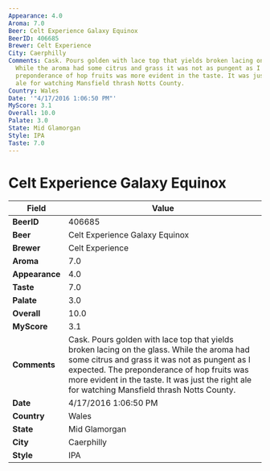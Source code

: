 ```yaml
---
Appearance: 4.0
Aroma: 7.0
Beer: Celt Experience Galaxy Equinox
BeerID: 406685
Brewer: Celt Experience
City: Caerphilly
Comments: Cask. Pours golden with lace top that yields broken lacing on the glass.
  While the aroma had some citrus and grass it was not as pungent as I expected. The
  preponderance of hop fruits was more evident in the taste. It was just the right
  ale for watching Mansfield thrash Notts County.
Country: Wales
Date: '"4/17/2016 1:06:50 PM"'
MyScore: 3.1
Overall: 10.0
Palate: 3.0
State: Mid Glamorgan
Style: IPA
Taste: 7.0
---
```


# Celt Experience Galaxy Equinox

| Field         | Value |
|---------------|-------|
| **BeerID** | 406685 |
| **Beer** | Celt Experience Galaxy Equinox |
| **Brewer** | Celt Experience |
| **Aroma** | 7.0 |
| **Appearance** | 4.0 |
| **Taste** | 7.0 |
| **Palate** | 3.0 |
| **Overall** | 10.0 |
| **MyScore** | 3.1 |
| **Comments** | Cask. Pours golden with lace top that yields broken lacing on the glass. While the aroma had some citrus and grass it was not as pungent as I expected. The preponderance of hop fruits was more evident in the taste. It was just the right ale for watching Mansfield thrash Notts County. |
| **Date** | 4/17/2016 1:06:50 PM |
| **Country** | Wales |
| **State** | Mid Glamorgan |
| **City** | Caerphilly |
| **Style** | IPA |
